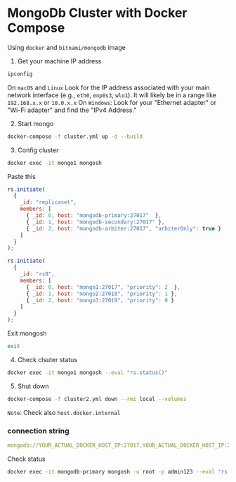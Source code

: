 # MongoDb Cluster with Docker Compose

Using `docker` and `bitnami/mongodb` image

1. Get your machine IP address
```bash
ipconfig
```
On `macOS` and `Linux` Look for the IP address associated with your main network interface (e.g., `eth0`, `enp0s3`, `wlo1`). It will likely be in a range like `192.168.x.x` or `10.0.x.x`
On `Windows`: Look for your "Ethernet adapter" or "Wi-Fi adapter" and find the "IPv4 Address."

2. Start mongo
```bash
docker-compose -f cluster.yml up -d --build
```

3. Config cluster
```bash
docker exec -it mongo1 mongosh
```
Paste this
```javascript
rs.initiate(
  {
    _id: "replicaset",
    members: [
      { _id: 0, host: "mongodb-primary:27017"  },  
      { _id: 1, host: "mongodb-secondary:27017" },
      { _id: 2, host: "mongodb-arbiter:27017", "arbiterOnly": true }
    ]
  }
);
```

```javascript
rs.initiate(
  {
    _id: "rs0",
    members: [
      { _id: 0, host: "mongo1:27017", "priority": 2  },
      { _id: 1, host: "mongo2:27018", "priority": 1 },
      { _id: 2, host: "mongo3:27019", "priority": 0 }
    ]
  }
);
```
Exit mongosh
```bash
exit
```
4. Check clsuter status
```bash
docker exec -it mongo1 mongosh --eval "rs.status()"
```

5. Shut down
```bash
docker-compose -f cluster2.yml down --rmi local --volumes 
```

`Note`: Check also `host.docker.internal`
### connection string
```yaml
mongodb://YOUR_ACTUAL_DOCKER_HOST_IP:27017,YOUR_ACTUAL_DOCKER_HOST_IP:27018,YOUR_ACTUAL_DOCKER_HOST_IP:27019/?replicaSet=rs0
```

Check status

```bash
docker exec -it mongodb-primary mongosh -u root -p admin123 --eval "rs.status()"
```